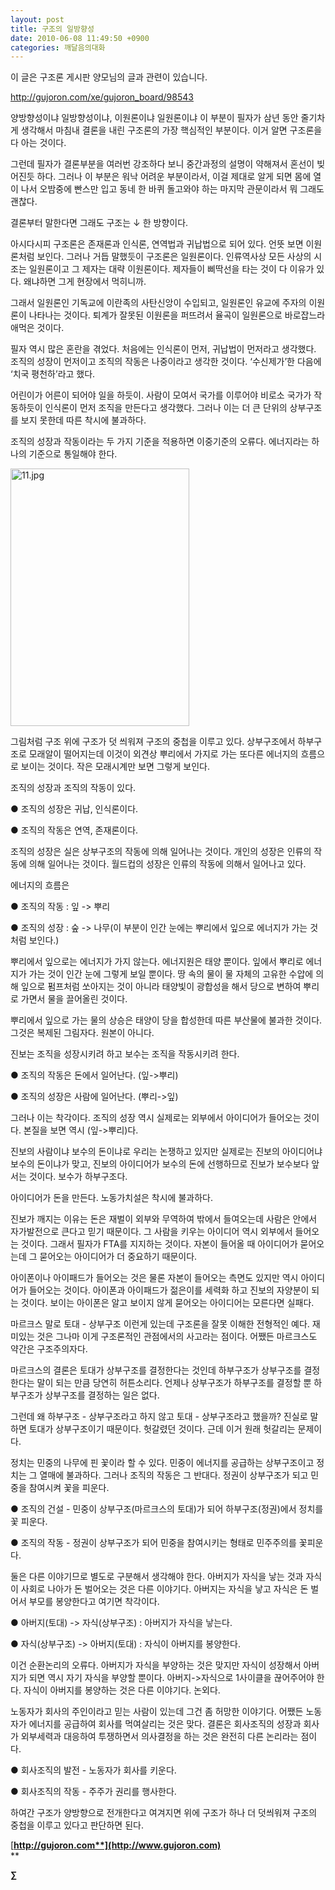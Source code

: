 ```yaml
---
layout: post
title: 구조의 일방향성
date: 2010-06-08 11:49:50 +0900
categories: 깨달음의대화
---
```

  




이 글은 구조론 게시판 양모님의 글과 관련이 있습니다.



http://gujoron.com/xe/gujoron_board/98543



양방향성이냐 일방향성이냐, 이원론이냐 일원론이냐 이 부분이 필자가 삼년 동안 줄기차게 생각해서 마침내 결론을 내린 구조론의 가장 핵심적인 부분이다. 이거 알면 구조론을 다 아는 것이다. 



그런데 필자가 결론부분을 여러번 강조하다 보니 중간과정의 설명이 약해져서 혼선이 빚어진듯 하다. 그러나 이 부분은 워낙 어려운 부분이라서, 이걸 제대로 알게 되면 몸에 열이 나서 오밤중에 빤스만 입고 동네 한 바퀴 돌고와야 하는 마지막 관문이라서 뭐 그래도 괜찮다. 



결론부터 말한다면 그래도 구조는 ↓ 한 방향이다.



아시다시피 구조론은 존재론과 인식론, 연역법과 귀납법으로 되어 있다. 언뜻 보면 이원론처럼 보인다. 그러나 거듭 말했듯이 구조론은 일원론이다. 인류역사상 모든 사상의 시조는 일원론이고 그 제자는 대략 이원론이다. 제자들이 삐딱선을 타는 것이 다 이유가 있다. 왜냐하면 그게 현장에서 먹히니까. 



그래서 일원론인 기독교에 이란족의 사탄신앙이 수입되고, 일원론인 유교에 주자의 이원론이 나타나는 것이다. 퇴계가 잘못된 이원론을 퍼뜨려서 율곡이 일원론으로 바로잡느라 애먹은 것이다. 



필자 역시 많은 혼란을 겪었다. 처음에는 인식론이 먼저, 귀납법이 먼저라고 생각했다. 조직의 성장이 먼저이고 조직의 작동은 나중이라고 생각한 것이다. ‘수신제가’한 다음에 ‘치국 평천하’라고 했다. 



어린이가 어른이 되어야 일을 하듯이. 사람이 모여서 국가를 이루어야 비로소 국가가 작동하듯이 인식론이 먼저 조직을 만든다고 생각했다. 그러나 이는 더 큰 단위의 상부구조를 보지 못한데 따른 착시에 불과하다. 



조직의 성장과 작동이라는 두 가지 기준을 적용하면 이중기준의 오류다. 에너지라는 하나의 기준으로 통일해야 한다.



<IMG alt=11.jpg src="http://gujoron.com/xe/files/attach/images/198/620/098/11.jpg" width=286 height=412>



그림처럼 구조 위에 구조가 덧 씌워져 구조의 중첩을 이루고 있다. 상부구조에서 하부구조로 모래알이 떨어지는데 이것이 외견상 뿌리에서 가지로 가는 또다른 에너지의 흐름으로 보이는 것이다. 작은 모래시계만 보면 그렇게 보인다.



조직의 성장과 조직의 작동이 있다.



● 조직의 성장은 귀납, 인식론이다.

● 조직의 작동은 연역, 존재론이다.



조직의 성장은 실은 상부구조의 작동에 의해 일어나는 것이다. 개인의 성장은 인류의 작동에 의해 일어나는 것이다. 월드컵의 성장은 인류의 작동에 의해서 일어나고 있다.



에너지의 흐름은 



● 조직의 작동 : 잎 -> 뿌리

● 조직의 성장 : 숲 -> 나무(이 부분이 인간 눈에는 뿌리에서 잎으로 에너지가 가는 것처럼 보인다.)



뿌리에서 잎으로는 에너지가 가지 않는다. 에너지원은 태양 뿐이다. 잎에서 뿌리로 에너지가 가는 것이 인간 눈에 그렇게 보일 뿐이다. 땅 속의 물이 물 자체의 고유한 수압에 의해 잎으로 펌프처럼 쏘아지는 것이 아니라 태양빛이 광합성을 해서 당으로 변하여 뿌리로 가면서 물을 끌어올린 것이다. 



뿌리에서 잎으로 가는 물의 상승은 태양이 당을 합성한데 따른 부산물에 불과한 것이다. 그것은 복제된 그림자다. 원본이 아니다. 



진보는 조직을 성장시키려 하고 보수는 조직을 작동시키려 한다. 



● 조직의 작동은 돈에서 일어난다. (잎->뿌리)

● 조직의 성장은 사람에 일어난다. (뿌리->잎)



그러나 이는 착각이다. 조직의 성장 역시 실제로는 외부에서 아이디어가 들어오는 것이다. 본질을 보면 역시 (잎->뿌리)다. 



진보의 사람이냐 보수의 돈이냐로 우리는 논쟁하고 있지만 실제로는 진보의 아이디어냐 보수의 돈이냐가 맞고, 진보의 아이디어가 보수의 돈에 선행하므로 진보가 보수보다 앞서는 것이다. 보수가 하부구조다.



아이디어가 돈을 만든다. 노동가치설은 착시에 불과하다. 



진보가 깨지는 이유는 돈은 재벌이 외부와 무역하여 밖에서 들여오는데 사람은 안에서 자가발전으로 큰다고 믿기 때문이다. 그 사람을 키우는 아이디어 역시 외부에서 들어오는 것이다. 그래서 필자가 FTA를 지지하는 것이다. 자본이 들어올 때 아이디어가 묻어오는데 그 묻어오는 아이디어가 더 중요하기 때문이다.



아이폰이나 아이패드가 들어오는 것은 물론 자본이 들어오는 측면도 있지만 역시 아이디어가 들어오는 것이다. 아이폰과 아이패드가 젊은이를 세력화 하고 진보의 자양분이 되는 것이다. 보이는 아이폰은 알고 보이지 않게 묻어오는 아이디어는 모른다면 실패다. 



마르크스 말로 토대 - 상부구조 이런게 있는데 구조론을 잘못 이해한 전형적인 예다. 재미있는 것은 그나마 이게 구조론적인 관점에서의 사고라는 점이다. 어쨌든 마르크스도 약간은 구조주의자다. 



마르크스의 결론은 토대가 상부구조를 결정한다는 것인데 하부구조가 상부구조를 결정한다는 말이 되는 만큼 당연히 허튼소리다. 언제나 상부구조가 하부구조를 결정할 뿐 하부구조가 상부구조를 결정하는 일은 없다.



그런데 왜 하부구조 - 상부구조라고 하지 않고 토대 - 상부구조라고 했을까? 진실로 말하면 토대가 상부구조이기 때문이다. 헛갈렸던 것이다. 근데 이거 원래 헛갈리는 문제이다. 



정치는 민중의 나무에 핀 꽃이라 할 수 있다. 민중이 에너지를 공급하는 상부구조이고 정치는 그 열매에 불과하다. 그러나 조직의 작동은 그 반대다. 정권이 상부구조가 되고 민중을 참여시켜 꽃을 피운다.



● 조직의 건설 - 민중이 상부구조(마르크스의 토대)가 되어 하부구조(정권)에서 정치를 꽃 피운다.



● 조직의 작동 - 정권이 상부구조가 되어 민중을 참여시키는 형태로 민주주의를 꽃피운다. 



둘은 다른 이야기므로 별도로 구분해서 생각해야 한다. 아버지가 자식을 낳는 것과 자식이 사회로 나아가 돈 벌어오는 것은 다른 이야기다. 아버지는 자식을 낳고 자식은 돈 벌어서 부모를 봉양한다고 여기면 착각이다.



● 아버지(토대) -> 자식(상부구조) : 아버지가 자식을 낳는다.

● 자식(상부구조) -> 아버지(토대) : 자식이 아버지를 봉양한다.



이건 순환논리의 오류다. 아버지가 자식을 부양하는 것은 맞지만 자식이 성장해서 아버지가 되면 역시 자기 자식을 부양할 뿐이다. 아버지->자식으로 1사이클을 끊어주어야 한다. 자식이 아버지를 봉양하는 것은 다른 이야기다. 논외다.



노동자가 회사의 주인이라고 믿는 사람이 있는데 그건 좀 허망한 이야기다. 어쨌든 노동자가 에너지를 공급하여 회사를 먹여살리는 것은 맞다. 결론은 회사조직의 성장과 회사가 외부세력과 대응하여 투쟁하면서 의사결정을 하는 것은 완전히 다른 논리라는 점이다. 



● 회사조직의 발전 - 노동자가 회사를 키운다.

● 회사조직의 작동 - 주주가 권리를 행사한다. 



하여간 구조가 양방향으로 전개한다고 여겨지면 위에 구조가 하나 더 덧씌워져 구조의 중첩을 이루고 있다고 판단하면 된다.



[**http://gujoron.com**](http://www.gujoron.com)**  
** 

**∑**